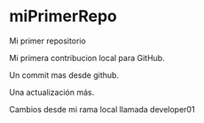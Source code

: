 # miPrimerRepo

Mi primer repositorio

Mi primera contribucion local para GitHub.

Un commit mas desde github.

Una actualización más.

Cambios desde mi rama local llamada developer01
